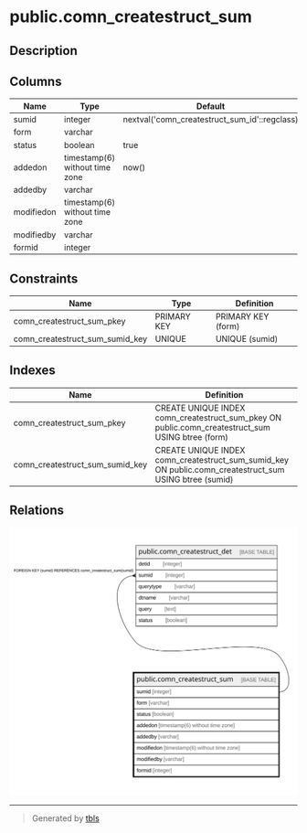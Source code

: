 # public.comn_createstruct_sum

## Description

## Columns

| Name | Type | Default | Nullable | Children | Parents | Comment |
| ---- | ---- | ------- | -------- | -------- | ------- | ------- |
| sumid | integer | nextval('comn_createstruct_sum_id'::regclass) | false | [public.comn_createstruct_det](public.comn_createstruct_det.md) |  |  |
| form | varchar |  | false |  |  |  |
| status | boolean | true | false |  |  |  |
| addedon | timestamp(6) without time zone | now() | false |  |  |  |
| addedby | varchar |  | false |  |  |  |
| modifiedon | timestamp(6) without time zone |  | true |  |  |  |
| modifiedby | varchar |  | true |  |  |  |
| formid | integer |  | true |  |  |  |

## Constraints

| Name | Type | Definition |
| ---- | ---- | ---------- |
| comn_createstruct_sum_pkey | PRIMARY KEY | PRIMARY KEY (form) |
| comn_createstruct_sum_sumid_key | UNIQUE | UNIQUE (sumid) |

## Indexes

| Name | Definition |
| ---- | ---------- |
| comn_createstruct_sum_pkey | CREATE UNIQUE INDEX comn_createstruct_sum_pkey ON public.comn_createstruct_sum USING btree (form) |
| comn_createstruct_sum_sumid_key | CREATE UNIQUE INDEX comn_createstruct_sum_sumid_key ON public.comn_createstruct_sum USING btree (sumid) |

## Relations

![er](public.comn_createstruct_sum.svg)

---

> Generated by [tbls](https://github.com/k1LoW/tbls)
